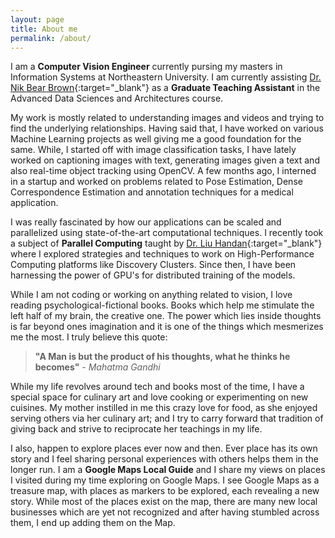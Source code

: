 ```yaml
---
layout: page
title: About me
permalink: /about/
---
```


I am a <b>Computer Vision Engineer</b> currently pursing my masters in Information Systems at 
Northeastern University. I am currently assisting [Dr. Nik Bear Brown](https://www.linkedin.com/in/nikbearbrown/){:target="_blank"}
as a <b>Graduate Teaching Assistant</b> in the Advanced Data Sciences and Architectures course. 

My work is mostly related to understanding images and videos and trying to find the underlying relationships. Having said that, I 
have worked on various Machine Learning projects as well giving me a good foundation for the same. While, I started off with 
image classification tasks, I have lately worked on captioning images with text, generating images given a text and also real-time
object tracking using OpenCV. A few months ago, I interned in a startup and worked on problems related to Pose Estimation, Dense Correspondence Estimation
and annotation techniques for a medical application. 

I was really fascinated by how our applications can be scaled and parallelized using state-of-the-art computational techniques.
I recently took a subject of <b>Parallel Computing</b> taught by [Dr. Liu Handan](https://www.linkedin.com/in/handan-liu-439050169/){:target="_blank"} 
where I explored strategies and techniques to work on High-Performance Computing platforms like Discovery Clusters. Since then, 
I have been harnessing the power of GPU's for distributed training of the models.

While I am not coding or working on anything related to vision, I love reading psychological-fictional books. Books which help me 
stimulate the left half of my brain, the creative one. The power which lies inside thoughts is far beyond ones imagination and it
is one of the things which mesmerizes me the most. I truly believe this quote:

> <b>"A Man is but the product of his thoughts, what he thinks he becomes"</b> - <i>Mahatma Gandhi</i>

While my life revolves around tech and books most of the time, I have a special space for culinary art and love cooking or 
experimenting on new cuisines. My mother instilled in me this crazy love for food, as she enjoyed serving others via her culinary art;
and I try to carry forward that tradition of giving back and strive to reciprocate her teachings in my life.

I also, happen to explore places ever now and then. Ever place has its own story and I feel sharing personal experiences with others helps
them in the longer run. I am a <b>Google Maps Local Guide</b> and I share my views on places I visited during my time exploring on Google Maps. 
I see Google Maps as a treasure map, with places as markers to be explored, each revealing a new story. While most of the places exist on the 
map, there are many new local businesses which are yet not recognized and after having stumbled across them, I end up adding them on the Map.

 

